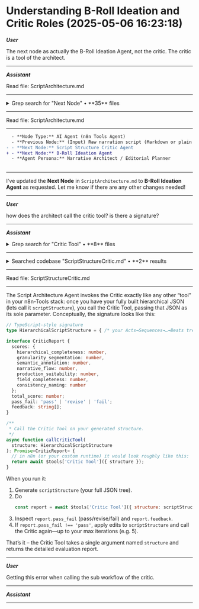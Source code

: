 <!-- Generated by SpecStory -->

# Understanding B-Roll Ideation and Critic Roles (2025-05-06 16:23:18)

_**User**_

The next node as actually the B-Roll Ideation Agent, not the critic. The critic is a tool of the architect.

---

_**Assistant**_

Read file: ScriptArchitecture.md

---

<details>
            <summary>Grep search for "Next Node" • **35** files</summary>
        
| File | Line | Match |
|------|------|-------|
| `file:///g%3A/My%20Drive/Retail%20Therapy%20Unplugged/Agentic%20Integration/Meta-Prompt-Workflow/WorkflowFather/Video-Production-WF/ImageRefinement.md` | L15 | `- **Next Node:** Image Generation Integration Node` |
| `file:///g%3A/My%20Drive/Retail%20Therapy%20Unplugged/Agentic%20Integration/Meta-Prompt-Workflow/WorkflowFather/Video-Production-WF/ScriptStructureCritic.md` | L25 | `- **Next Node:** (If passed) Downstream production agents; (If revise/fail) Script Architecture Agent for revision` |
| `file:///g%3A/My%20Drive/Retail%20Therapy%20Unplugged/Agentic%20Integration/Meta-Prompt-Workflow/WorkflowFather/Video-Production-WF/ScriptArchitecture.md` | L25 | `- **Next Node:** Script Structure Critic Agent` |
| `file:///g%3A/My%20Drive/Retail%20Therapy%20Unplugged/Agentic%20Integration/Meta-Prompt-Workflow/WorkflowFather/Video-Production-WF/Storyboarding.md` | L19 | `- **Next Node:** Output Splitter and Image Generation Integration Node` |
| `file:///g%3A/My%20Drive/Retail%20Therapy%20Unplugged/Agentic%20Integration/Meta-Prompt-Workflow/WorkflowFather/Video-Production-WF/archive/VisualNarrativeAggregator.md` | L12 | `- **Next Nodes:**` |
| `file:///g%3A/My%20Drive/Retail%20Therapy%20Unplugged/Agentic%20Integration/Meta-Prompt-Workflow/WorkflowFather/Video-Production-WF/MidJourneyPromptEngineering.md` | L12 | `- **Next Node:** Image Generation` |
| `file:///g%3A/My%20Drive/Retail%20Therapy%20Unplugged/Agentic%20Integration/Meta-Prompt-Workflow/WorkflowFather/Video-Production-WF/archive/spec-story-chat-history-4-13-2025.md` | L11944 | `+ - **Next Node:** Visual Narrative Design` |
| `file:///g%3A/My%20Drive/Retail%20Therapy%20Unplugged/Agentic%20Integration/Meta-Prompt-Workflow/WorkflowFather/Video-Production-WF/archive/spec-story-chat-history-4-13-2025.md` | L12916 | `+ - **Next Node:** Visual Narrative Design` |
| `file:///g%3A/My%20Drive/Retail%20Therapy%20Unplugged/Agentic%20Integration/Meta-Prompt-Workflow/WorkflowFather/Video-Production-WF/archive/spec-story-chat-history-4-13-2025.md` | L13354 | `- **Next Node:** Visual Narrative Design` |
| `file:///g%3A/My%20Drive/Retail%20Therapy%20Unplugged/Agentic%20Integration/Meta-Prompt-Workflow/WorkflowFather/Video-Production-WF/archive/spec-story-chat-history-4-13-2025.md` | L13739 | `+ - **Next Node:** Visual Narrative Design` |
| `file:///g%3A/My%20Drive/Retail%20Therapy%20Unplugged/Agentic%20Integration/Meta-Prompt-Workflow/WorkflowFather/Video-Production-WF/archive/spec-story-chat-history-4-13-2025.md` | L14724 | `- **Next Node:** Visual Narrative Design` |
| `file:///g%3A/My%20Drive/Retail%20Therapy%20Unplugged/Agentic%20Integration/Meta-Prompt-Workflow/WorkflowFather/Video-Production-WF/archive/spec-story-chat-history-4-13-2025.md` | L15201 | `+ - **Next Node:** B-Roll Ideation` |
| `file:///g%3A/My%20Drive/Retail%20Therapy%20Unplugged/Agentic%20Integration/Meta-Prompt-Workflow/WorkflowFather/Video-Production-WF/archive/spec-story-chat-history-4-13-2025.md` | L16300 | `+ - **Next Node:** Visual Narrative Design` |
| `file:///g%3A/My%20Drive/Retail%20Therapy%20Unplugged/Agentic%20Integration/Meta-Prompt-Workflow/WorkflowFather/Video-Production-WF/archive/spec-story-chat-history-4-13-2025.md` | L16438 | `+ - **Next Node:** MidJourney Prompt Engineering` |
| `file:///g%3A/My%20Drive/Retail%20Therapy%20Unplugged/Agentic%20Integration/Meta-Prompt-Workflow/WorkflowFather/Video-Production-WF/archive/spec-story-chat-history-4-13-2025.md` | L16603 | `+ - **Next Node:** Image Generation` |
| `file:///g%3A/My%20Drive/Retail%20Therapy%20Unplugged/Agentic%20Integration/Meta-Prompt-Workflow/WorkflowFather/Video-Production-WF/archive/spec-story-chat-history-4-13-2025.md` | L16954 | `+ - **Next Node:** MidJourney Prompt Engineering` |
| `file:///g%3A/My%20Drive/Retail%20Therapy%20Unplugged/Agentic%20Integration/Meta-Prompt-Workflow/WorkflowFather/Video-Production-WF/archive/spec-story-chat-history-4-13-2025.md` | L18231 | `- **Next Node:** Visual Narrative Design` |
| `file:///g%3A/My%20Drive/Retail%20Therapy%20Unplugged/Agentic%20Integration/Meta-Prompt-Workflow/WorkflowFather/Video-Production-WF/archive/spec-story-chat-history-4-13-2025.md` | L18371 | `- **Next Node:** MidJourney Prompt Engineering` |
| `file:///g%3A/My%20Drive/Retail%20Therapy%20Unplugged/Agentic%20Integration/Meta-Prompt-Workflow/WorkflowFather/Video-Production-WF/archive/spec-story-chat-history-4-13-2025.md` | L18786 | `+ - **Next Node:** Visual Narrative Design` |
| `file:///g%3A/My%20Drive/Retail%20Therapy%20Unplugged/Agentic%20Integration/Meta-Prompt-Workflow/WorkflowFather/Video-Production-WF/archive/spec-story-chat-history-4-13-2025.md` | L19114 | `⟪ 128 characters skipped ⟫on-WF/ShotSegmentation.md` | L11 | `- **Next Node:** B-Roll Ideation` |` |
| `file:///g%3A/My%20Drive/Retail%20Therapy%20Unplugged/Agentic%20Integration/Meta-Prompt-Workflow/WorkflowFather/Video-Production-WF/archive/spec-story-chat-history-4-13-2025.md` | L19188 | `⟪ 126 characters skipped ⟫tion-WF/B-RollIdeation.md` | L17 | `- **Next Node:** Visual Narrative Design` |` |
| `file:///g%3A/My%20Drive/Retail%20Therapy%20Unplugged/Agentic%20Integration/Meta-Prompt-Workflow/WorkflowFather/Video-Production-WF/archive/spec-story-chat-history-4-13-2025.md` | L19197 | `⟪ 151 characters skipped ⟫-instructions-4-4-25.mdc` | L188 | `- **Next Node:** Visual Narrative Design` |` |
| `file:///g%3A/My%20Drive/Retail%20Therapy%20Unplugged/Agentic%20Integration/Meta-Prompt-Workflow/WorkflowFather/Video-Production-WF/archive/spec-story-chat-history-4-13-2025.md` | L19199 | `⟪ 150 characters skipped ⟫n-agent-instructions.mdc` | L224 | `- **Next Node:** Visual Narrative Design` |` |
| `file:///g%3A/My%20Drive/Retail%20Therapy%20Unplugged/Agentic%20Integration/Meta-Prompt-Workflow/WorkflowFather/Video-Production-WF/archive/spec-story-chat-history-4-13-2025.md` | L19227 | `⟪ 126 characters skipped ⟫tion-WF/B-RollIdeation.md` | L17 | `- **Next Node:** Visual Narrative Design` |` |
| `file:///g%3A/My%20Drive/Retail%20Therapy%20Unplugged/Agentic%20Integration/Meta-Prompt-Workflow/WorkflowFather/Video-Production-WF/archive/spec-story-chat-history-4-13-2025.md` | L19735 | `- **Next Node:** Visual Narrative Design` |
| `file:///g%3A/My%20Drive/Retail%20Therapy%20Unplugged/Agentic%20Integration/Meta-Prompt-Workflow/WorkflowFather/Video-Production-WF/archive/spec-story-chat-history-4-13-2025.md` | L19875 | `- **Next Node:** MidJourney Prompt Engineering` |
| `file:///g%3A/My%20Drive/Retail%20Therapy%20Unplugged/Agentic%20Integration/Meta-Prompt-Workflow/WorkflowFather/Video-Production-WF/archive/spec-story-chat-history-4-13-2025.md` | L20347 | `+ - **Next Nodes:**` |
| `file:///g%3A/My%20Drive/Retail%20Therapy%20Unplugged/Agentic%20Integration/Meta-Prompt-Workflow/WorkflowFather/Video-Production-WF/archive/spec-story-chat-history-4-13-2025.md` | L20778 | `⟪ 126 characters skipped ⟫tion-WF/B-RollIdeation.md` | L17 | `- **Next Node:** Visual Narrative Design` |` |
| `file:///g%3A/My%20Drive/Retail%20Therapy%20Unplugged/Agentic%20Integration/Meta-Prompt-Workflow/WorkflowFather/Video-Production-WF/archive/spec-story-chat-history-4-13-2025.md` | L20792 | `⟪ 151 characters skipped ⟫-instructions-4-4-25.mdc` | L188 | `- **Next Node:** Visual Narrative Design` |` |
| `file:///g%3A/My%20Drive/Retail%20Therapy%20Unplugged/Agentic%20Integration/Meta-Prompt-Workflow/WorkflowFather/Video-Production-WF/archive/spec-story-chat-history-4-13-2025.md` | L20824 | `⟪ 150 characters skipped ⟫n-agent-instructions.mdc` | L224 | `- **Next Node:** Visual Narrative Design` |` |
| `file:///g%3A/My%20Drive/Retail%20Therapy%20Unplugged/Agentic%20Integration/Meta-Prompt-Workflow/WorkflowFather/Video-Production-WF/archive/spec-story-chat-history-4-13-2025.md` | L23000 | `- **Next Node:** Image Generation` |
| `file:///g%3A/My%20Drive/Retail%20Therapy%20Unplugged/Agentic%20Integration/Meta-Prompt-Workflow/WorkflowFather/Video-Production-WF/archive/spec-story-chat-history-4-13-2025.md` | L23226 | `+ - **Next Node:** Image Generation` |
| `file:///g%3A/My%20Drive/Retail%20Therapy%20Unplugged/Agentic%20Integration/Meta-Prompt-Workflow/WorkflowFather/Video-Production-WF/archive/spec-story-chat-history-4-13-2025.md` | L33360 | `- - **Next Node:** Visual Narrative Design` |
| `file:///g%3A/My%20Drive/Retail%20Therapy%20Unplugged/Agentic%20Integration/Meta-Prompt-Workflow/WorkflowFather/Video-Production-WF/archive/spec-story-chat-history-4-13-2025.md` | L42263 | `+ - **Next Nodes:**` |
| `file:///g%3A/My%20Drive/Retail%20Therapy%20Unplugged/Agentic%20Integration/Meta-Prompt-Workflow/WorkflowFather/Video-Production-WF/archive/spec-story-chat-history-4-13-2025.md` | L45085 | `- **Next Nodes:**` |
| `file:///g%3A/My%20Drive/Retail%20Therapy%20Unplugged/Agentic%20Integration/Meta-Prompt-Workflow/WorkflowFather/Video-Production-WF/archive/spec-story-chat-history-4-13-2025.md` | L45434 | `- - **Next Nodes:**` |
| `file:///g%3A/My%20Drive/Retail%20Therapy%20Unplugged/Agentic%20Integration/Meta-Prompt-Workflow/WorkflowFather/Video-Production-WF/archive/spec-story-chat-history-4-13-2025.md` | L45438 | `+ - **Next Node:** Visual Narrative Aggregator` |
| `file:///g%3A/My%20Drive/Retail%20Therapy%20Unplugged/Agentic%20Integration/Meta-Prompt-Workflow/WorkflowFather/Video-Production-WF/archive/spec-story-chat-history-4-13-2025.md` | L45865 | `- ✅ Visual Narrative Design correctly indicates "Next Node: Visual Narrative Aggregator"` |
| `file:///g%3A/My%20Drive/Retail%20Therapy%20Unplugged/Agentic%20Integration/Meta-Prompt-Workflow/WorkflowFather/Video-Production-WF/archive/spec-story-chat-history-4-13-2025.md` | L46341 | `- **Next Nodes:**` |
| `file:///g%3A/My%20Drive/Retail%20Therapy%20Unplugged/Agentic%20Integration/Meta-Prompt-Workflow/WorkflowFather/Video-Production-WF/archive/VisualNarrativeDesign.md` | L11 | `- **Next Node:** Visual Narrative Aggregator` |
| `file:///g%3A/My%20Drive/Retail%20Therapy%20Unplugged/Agentic%20Integration/Meta-Prompt-Workflow/WorkflowFather/Video-Production-WF/.specstory/history/2025-04-04_21-55-updating-md-rules-for-n8n-agents.md` | L204 | `- **Next Node:** Visual Narrative Design` |
| `file:///g%3A/My%20Drive/Retail%20Therapy%20Unplugged/Agentic%20Integration/Meta-Prompt-Workflow/WorkflowFather/Video-Production-WF/.specstory/history/2025-04-04_21-55-updating-md-rules-for-n8n-agents.md` | L589 | `+ - **Next Node:** Visual Narrative Design` |
| `file:///g%3A/My%20Drive/Retail%20Therapy%20Unplugged/Agentic%20Integration/Meta-Prompt-Workflow/WorkflowFather/Video-Production-WF/ShotSegmentation.md` | L40 | `- **Next Node:** B-Roll Ideation` |
| `file:///g%3A/My%20Drive/Retail%20Therapy%20Unplugged/Agentic%20Integration/Meta-Prompt-Workflow/WorkflowFather/Video-Production-WF/.specstory/history/2025-04-08_23-22-b-roll-ideation-agent-development-discussion.md` | L2092 | `- - **Next Node:** Visual Narrative Design` |
| `file:///g%3A/My%20Drive/Retail%20Therapy%20Unplugged/Agentic%20Integration/Meta-Prompt-Workflow/WorkflowFather/Video-Production-WF/references/2025-04-25_18-24-creating-detailed-workflow-father-agent-instructions.md` | L258 | `- **Next Node:** Visual Narrative Design` |
| `file:///g%3A/My%20Drive/Retail%20Therapy%20Unplugged/Agentic%20Integration/Meta-Prompt-Workflow/WorkflowFather/Video-Production-WF/references/2025-04-25_18-24-creating-detailed-workflow-father-agent-instructions.md` | L398 | `- **Next Node:** MidJourney Prompt Engineering` |
| `file:///g%3A/My%20Drive/Retail%20Therapy%20Unplugged/Agentic%20Integration/Meta-Prompt-Workflow/WorkflowFather/Video-Production-WF/.specstory/history/2025-04-05_01-07-creating-visual-narrative-design-agent-in-n8n.md` | L240 | `- **Next Node:** Visual Narrative Design` |
| `file:///g%3A/My%20Drive/Retail%20Therapy%20Unplugged/Agentic%20Integration/Meta-Prompt-Workflow/WorkflowFather/Video-Production-WF/.specstory/history/2025-04-05_01-07-creating-visual-narrative-design-agent-in-n8n.md` | L380 | `- **Next Node:** MidJourney Prompt Engineering` |
| `file:///g%3A/My%20Drive/Retail%20Therapy%20Unplugged/Agentic%20Integration/Meta-Prompt-Workflow/WorkflowFather/Video-Production-WF/.specstory/history/2025-04-05_01-07-creating-visual-narrative-design-agent-in-n8n.md` | L852 | `+ - **Next Nodes:**` |
| `file:///g%3A/My%20Drive/Retail%20Therapy%20Unplugged/Agentic%20Integration/Meta-Prompt-Workflow/WorkflowFather/Video-Production-WF/.specstory/history/2025-04-04_21-35-mdc-rules-update-inquiry.md` | L913 | `+ - **Next Node:** Visual Narrative Design` |
| `file:///g%3A/My%20Drive/Retail%20Therapy%20Unplugged/Agentic%20Integration/Meta-Prompt-Workflow/WorkflowFather/Video-Production-WF/.specstory/history/2025-04-04_22-20-n8n-instructions-for-shot-segmentation.md` | L213 | `- **Next Node:** Visual Narrative Design` |
| `file:///g%3A/My%20Drive/Retail%20Therapy%20Unplugged/Agentic%20Integration/Meta-Prompt-Workflow/WorkflowFather/Video-Production-WF/.specstory/history/2025-04-04_22-20-n8n-instructions-for-shot-segmentation.md` | L690 | `+ - **Next Node:** B-Roll Ideation` |
| `file:///g%3A/My%20Drive/Retail%20Therapy%20Unplugged/Agentic%20Integration/Meta-Prompt-Workflow/WorkflowFather/Video-Production-WF/.specstory/history/2025-04-04_23-24-consistency-check-for-n8n-rules-and-workflow.md` | L188 | `+ - **Next Node:** MidJourney Prompt Engineering` |
| `file:///g%3A/My%20Drive/Retail%20Therapy%20Unplugged/Agentic%20Integration/Meta-Prompt-Workflow/WorkflowFather/Video-Production-WF/.specstory/history/2025-04-05_00-28-b-roll-ideation-agent-review-and-comparison.md` | L127 | `⟪ 128 characters skipped ⟫on-WF/ShotSegmentation.md` | L11 | `- **Next Node:** B-Roll Ideation` |` |
| `file:///g%3A/My%20Drive/Retail%20Therapy%20Unplugged/Agentic%20Integration/Meta-Prompt-Workflow/WorkflowFather/Video-Production-WF/.specstory/history/2025-04-05_00-28-b-roll-ideation-agent-review-and-comparison.md` | L201 | `⟪ 126 characters skipped ⟫tion-WF/B-RollIdeation.md` | L17 | `- **Next Node:** Visual Narrative Design` |` |
| `file:///g%3A/My%20Drive/Retail%20Therapy%20Unplugged/Agentic%20Integration/Meta-Prompt-Workflow/WorkflowFather/Video-Production-WF/.specstory/history/2025-04-05_00-28-b-roll-ideation-agent-review-and-comparison.md` | L210 | `⟪ 151 characters skipped ⟫-instructions-4-4-25.mdc` | L188 | `- **Next Node:** Visual Narrative Design` |` |
| `file:///g%3A/My%20Drive/Retail%20Therapy%20Unplugged/Agentic%20Integration/Meta-Prompt-Workflow/WorkflowFather/Video-Production-WF/.specstory/history/2025-04-05_00-28-b-roll-ideation-agent-review-and-comparison.md` | L212 | `⟪ 150 characters skipped ⟫n-agent-instructions.mdc` | L224 | `- **Next Node:** Visual Narrative Design` |` |
| `file:///g%3A/My%20Drive/Retail%20Therapy%20Unplugged/Agentic%20Integration/Meta-Prompt-Workflow/WorkflowFather/Video-Production-WF/.specstory/history/2025-04-05_00-28-b-roll-ideation-agent-review-and-comparison.md` | L240 | `⟪ 126 characters skipped ⟫tion-WF/B-RollIdeation.md` | L17 | `- **Next Node:** Visual Narrative Design` |` |
| `file:///g%3A/My%20Drive/Retail%20Therapy%20Unplugged/Agentic%20Integration/Meta-Prompt-Workflow/WorkflowFather/Video-Production-WF/.specstory/history/2025-04-05_16-24-midjourney-prompt-engineering-agent-development.md` | L238 | `- **Next Node:** Image Generation` |
| `file:///g%3A/My%20Drive/Retail%20Therapy%20Unplugged/Agentic%20Integration/Meta-Prompt-Workflow/WorkflowFather/Video-Production-WF/.specstory/history/2025-04-05_16-24-midjourney-prompt-engineering-agent-development.md` | L464 | `+ - **Next Node:** Image Generation` |
| `file:///g%3A/My%20Drive/Retail%20Therapy%20Unplugged/Agentic%20Integration/Meta-Prompt-Workflow/WorkflowFather/Video-Production-WF/.specstory/history/2025-04-04_23-03-update-n8n-rules-for-mdc-consistency.md` | L358 | `+ - **Next Node:** Visual Narrative Design` |
| `file:///g%3A/My%20Drive/Retail%20Therapy%20Unplugged/Agentic%20Integration/Meta-Prompt-Workflow/WorkflowFather/Video-Production-WF/.specstory/history/2025-04-04_23-03-update-n8n-rules-for-mdc-consistency.md` | L496 | `+ - **Next Node:** MidJourney Prompt Engineering` |
| `file:///g%3A/My%20Drive/Retail%20Therapy%20Unplugged/Agentic%20Integration/Meta-Prompt-Workflow/WorkflowFather/Video-Production-WF/.specstory/history/2025-04-04_23-03-update-n8n-rules-for-mdc-consistency.md` | L661 | `+ - **Next Node:** Image Generation` |
| `file:///g%3A/My%20Drive/Retail%20Therapy%20Unplugged/Agentic%20Integration/Meta-Prompt-Workflow/WorkflowFather/Video-Production-WF/.specstory/history/2025-04-04_21-50-mdc-rules-update-inquiry.md` | L548 | `+ - **Next Node:** Visual Narrative Design` |
| `file:///g%3A/My%20Drive/Retail%20Therapy%20Unplugged/Agentic%20Integration/Meta-Prompt-Workflow/WorkflowFather/Video-Production-WF/.specstory/history/2025-04-12_22-45-b-roll-concept-processing-options-discussion.md` | L905 | `+ - **Next Nodes:**` |
| `file:///g%3A/My%20Drive/Retail%20Therapy%20Unplugged/Agentic%20Integration/Meta-Prompt-Workflow/WorkflowFather/Video-Production-WF/.specstory/history/2025-04-12_22-45-b-roll-concept-processing-options-discussion.md` | L3727 | `- **Next Nodes:**` |
| `file:///g%3A/My%20Drive/Retail%20Therapy%20Unplugged/Agentic%20Integration/Meta-Prompt-Workflow/WorkflowFather/Video-Production-WF/.specstory/history/2025-04-04_23-49-b-roll-ideation-agent-development.md` | L240 | `- **Next Node:** Visual Narrative Design` |
| `file:///g%3A/My%20Drive/Retail%20Therapy%20Unplugged/Agentic%20Integration/Meta-Prompt-Workflow/WorkflowFather/Video-Production-WF/.specstory/history/2025-04-04_23-49-b-roll-ideation-agent-development.md` | L380 | `- **Next Node:** MidJourney Prompt Engineering` |
| `file:///g%3A/My%20Drive/Retail%20Therapy%20Unplugged/Agentic%20Integration/Meta-Prompt-Workflow/WorkflowFather/Video-Production-WF/.specstory/history/2025-04-04_23-49-b-roll-ideation-agent-development.md` | L795 | `+ - **Next Node:** Visual Narrative Design` |
| `file:///g%3A/My%20Drive/Retail%20Therapy%20Unplugged/Agentic%20Integration/Meta-Prompt-Workflow/WorkflowFather/Video-Production-WF/.specstory/history/2025-04-13_01-59-video-production-workflow-optimization-updates.md` | L44 | `- - **Next Nodes:**` |
| `file:///g%3A/My%20Drive/Retail%20Therapy%20Unplugged/Agentic%20Integration/Meta-Prompt-Workflow/WorkflowFather/Video-Production-WF/.specstory/history/2025-04-13_01-59-video-production-workflow-optimization-updates.md` | L48 | `+ - **Next Node:** Visual Narrative Aggregator` |
| `file:///g%3A/My%20Drive/Retail%20Therapy%20Unplugged/Agentic%20Integration/Meta-Prompt-Workflow/WorkflowFather/Video-Production-WF/.specstory/history/2025-04-13_01-59-video-production-workflow-optimization-updates.md` | L475 | `- ✅ Visual Narrative Design correctly indicates "Next Node: Visual Narrative Aggregator"` |
| `file:///g%3A/My%20Drive/Retail%20Therapy%20Unplugged/Agentic%20Integration/Meta-Prompt-Workflow/WorkflowFather/Video-Production-WF/.specstory/history/2025-04-13_01-59-video-production-workflow-optimization-updates.md` | L951 | `- **Next Nodes:**` |
| `file:///g%3A/My%20Drive/Retail%20Therapy%20Unplugged/Agentic%20Integration/Meta-Prompt-Workflow/WorkflowFather/Video-Production-WF/.specstory/history/2025-04-05_01-15-comparing-visual-design-agent-versions.md` | L178 | `⟪ 126 characters skipped ⟫tion-WF/B-RollIdeation.md` | L17 | `- **Next Node:** Visual Narrative Design` |` |
| `file:///g%3A/My%20Drive/Retail%20Therapy%20Unplugged/Agentic%20Integration/Meta-Prompt-Workflow/WorkflowFather/Video-Production-WF/.specstory/history/2025-04-05_01-15-comparing-visual-design-agent-versions.md` | L192 | `⟪ 151 characters skipped ⟫-instructions-4-4-25.mdc` | L188 | `- **Next Node:** Visual Narrative Design` |` |
| `file:///g%3A/My%20Drive/Retail%20Therapy%20Unplugged/Agentic%20Integration/Meta-Prompt-Workflow/WorkflowFather/Video-Production-WF/.specstory/history/2025-04-05_01-15-comparing-visual-design-agent-versions.md` | L224 | `⟪ 150 characters skipped ⟫n-agent-instructions.mdc` | L224 | `- **Next Node:** Visual Narrative Design` |` |
| `file:///g%3A/My%20Drive/Retail%20Therapy%20Unplugged/Agentic%20Integration/Meta-Prompt-Workflow/WorkflowFather/Video-Production-WF/.specstory/history/2025-04-14_02-43-analyzing-agent-output-for-issues.md` | L377 | `- **Next Node:** Visual Narrative Design` |
| `file:///g%3A/My%20Drive/Retail%20Therapy%20Unplugged/Agentic%20Integration/Meta-Prompt-Workflow/WorkflowFather/Video-Production-WF/.specstory/history/2025-04-14_02-43-analyzing-agent-output-for-issues.md` | L517 | `- **Next Node:** MidJourney Prompt Engineering` |
| `file:///g%3A/My%20Drive/Retail%20Therapy%20Unplugged/Agentic%20Integration/Meta-Prompt-Workflow/WorkflowFather/Video-Production-WF/.specstory/history/2025-04-14_02-43-analyzing-agent-output-for-issues.md` | L1251 | `+ - **Next Node:** Image Generation` |
| `file:///g%3A/My%20Drive/Retail%20Therapy%20Unplugged/Agentic%20Integration/Meta-Prompt-Workflow/WorkflowFather/Video-Production-WF/.specstory/history/2025-04-24_19-06-storyboarding-agent-workflow-and-user-feedback.md` | L505 | `- - **Next Node:** Image Generation Integration Node` |
| `file:///g%3A/My%20Drive/Retail%20Therapy%20Unplugged/Agentic%20Integration/Meta-Prompt-Workflow/WorkflowFather/Video-Production-WF/.specstory/history/2025-04-24_19-06-storyboarding-agent-workflow-and-user-feedback.md` | L522 | `+ - **Next Node:** Output Splitter and Image Generation Integration Node` |
| `file:///g%3A/My%20Drive/Retail%20Therapy%20Unplugged/Agentic%20Integration/Meta-Prompt-Workflow/WorkflowFather/Video-Production-WF/.specstory/history/2025-04-23_02-18-migration-plan-for-midjourney-agents.md` | L472 | `- **Next Node:** Image Generation Integration Node` |
| `file:///g%3A/My%20Drive/Retail%20Therapy%20Unplugged/Agentic%20Integration/Meta-Prompt-Workflow/WorkflowFather/Video-Production-WF/.specstory/history/2025-04-13_23-19-workflow-update-for-visual-narrative-process.md` | L297 | `⟪ 133 characters skipped ⟫/VisualNarrativeDesign.md` | L11 | `- **Next Node:** Visual Narrative Aggregator` |` |
| `file:///g%3A/My%20Drive/Retail%20Therapy%20Unplugged/Agentic%20Integration/Meta-Prompt-Workflow/WorkflowFather/Video-Production-WF/.specstory/history/2025-04-13_23-19-workflow-update-for-visual-narrative-process.md` | L577 | `- **Next Node:** Image Generation` |
| `file:///g%3A/My%20Drive/Retail%20Therapy%20Unplugged/Agentic%20Integration/Meta-Prompt-Workflow/WorkflowFather/Video-Production-WF/.specstory/history/2025-04-25_18-24-creating-detailed-workflow-father-agent-instructions.md` | L258 | `- **Next Node:** Visual Narrative Design` |
| `file:///g%3A/My%20Drive/Retail%20Therapy%20Unplugged/Agentic%20Integration/Meta-Prompt-Workflow/WorkflowFather/Video-Production-WF/.specstory/history/2025-04-25_18-24-creating-detailed-workflow-father-agent-instructions.md` | L398 | `- **Next Node:** MidJourney Prompt Engineering` |
| `file:///g%3A/My%20Drive/Retail%20Therapy%20Unplugged/Agentic%20Integration/Meta-Prompt-Workflow/WorkflowFather/Video-Production-WF/.specstory/history/2025-04-14_03-56-midjourney-prompt-output-review.md` | L428 | `- **Next Node:** Visual Narrative Design` |
| `file:///g%3A/My%20Drive/Retail%20Therapy%20Unplugged/Agentic%20Integration/Meta-Prompt-Workflow/WorkflowFather/Video-Production-WF/.specstory/history/2025-04-14_03-56-midjourney-prompt-output-review.md` | L568 | `- **Next Node:** MidJourney Prompt Engineering` |
| `file:///g%3A/My%20Drive/Retail%20Therapy%20Unplugged/Agentic%20Integration/Meta-Prompt-Workflow/WorkflowFather/Video-Production-WF/.specstory/history/2025-04-14_03-56-midjourney-prompt-output-review.md` | L1150 | `- **Next Node:** Image Generation` |
| `file:///g%3A/My%20Drive/Retail%20Therapy%20Unplugged/Agentic%20Integration/Meta-Prompt-Workflow/WorkflowFather/Video-Production-WF/.specstory/history/2025-04-22_22-47-image-variations-created-by-agent.md` | L563 | `+ - **Next Node:** Image Generation Integration Node` |
| `file:///g%3A/My%20Drive/Retail%20Therapy%20Unplugged/Agentic%20Integration/Meta-Prompt-Workflow/WorkflowFather/Video-Production-WF/.specstory/history/2025-04-22_22-47-image-variations-created-by-agent.md` | L614 | `+ - **Next Node:** Image Generation Integration Node` |
| `file:///g%3A/My%20Drive/Retail%20Therapy%20Unplugged/Agentic%20Integration/Meta-Prompt-Workflow/WorkflowFather/Video-Production-WF/.specstory/history/2025-05-03_00-57-visual-narrative-design-changes-and-context-integration.md` | L103 | `- **Next Node:** Visual Narrative Aggregator` |
| `file:///g%3A/My%20Drive/Retail%20Therapy%20Unplugged/Agentic%20Integration/Meta-Prompt-Workflow/WorkflowFather/Video-Production-WF/.specstory/history/2025-05-04_23-19-improving-scene-and-shot-segmentation.md` | L814 | `+ - **Next Node:** (If passed) Downstream production agents; (If revise/fail) Script Structure Agent for revision` |
| `file:///g%3A/My%20Drive/Retail%20Therapy%20Unplugged/Agentic%20Integration/Meta-Prompt-Workflow/WorkflowFather/Video-Production-WF/.specstory/history/2025-05-04_23-19-improving-scene-and-shot-segmentation.md` | L1408 | `+ - **Next Node:** Script Structure Critic Agent` |
| `file:///g%3A/My%20Drive/Retail%20Therapy%20Unplugged/Agentic%20Integration/Meta-Prompt-Workflow/WorkflowFather/Video-Production-WF/.specstory/history/2025-05-05_23-20-modular-video-script-workflow-discussion.md` | L253 | `- - **Next Node:** (If passed) Downstream production agents; (If revise/fail) Script Structure Agent for revision` |
| `file:///g%3A/My%20Drive/Retail%20Therapy%20Unplugged/Agentic%20Integration/Meta-Prompt-Workflow/WorkflowFather/Video-Production-WF/.specstory/history/2025-05-05_23-20-modular-video-script-workflow-discussion.md` | L255 | `+ - **Next Node:** (If passed) Downstream production agents; (If revise/fail) Script Architecture Agent for revision` |
| `file:///g%3A/My%20Drive/Retail%20Therapy%20Unplugged/Agentic%20Integration/Meta-Prompt-Workflow/WorkflowFather/Video-Production-WF/ScriptArchitecture.md` | L25 | `- **Next Node:** Script Structure Critic Agent` |

</details>

---

Read file: ScriptArchitecture.md

---

```diff
  - **Node Type:** AI Agent (n8n Tools Agent)
  - **Previous Node:** (Input) Raw narration script (Markdown or plain text)
- - **Next Node:** Script Structure Critic Agent
+ - **Next Node:** B-Roll Ideation Agent
  - **Agent Persona:** Narrative Architect / Editorial Planner
  
```

---

I've updated the **Next Node** in `ScriptArchitecture.md` to **B-Roll Ideation Agent** as requested. Let me know if there are any other changes needed!

---

_**User**_

how does the architect call the critic tool? is there a signature?

---

_**Assistant**_

<details>
            <summary>Grep search for "Critic Tool" • **8** files</summary>
        
| File | Line | Match |
|------|------|-------|
| `file:///g%3A/My%20Drive/Retail%20Therapy%20Unplugged/Agentic%20Integration/Meta-Prompt-Workflow/WorkflowFather/Video-Production-WF/ScriptArchitecture.md` | L65 | `- **Critic Tool:** For automated evaluation of the generated script structure (as previously described)` |
| `file:///g%3A/My%20Drive/Retail%20Therapy%20Unplugged/Agentic%20Integration/Meta-Prompt-Workflow/WorkflowFather/Video-Production-WF/ScriptArchitecture.md` | L91 | `- After generating the initial hierarchical structure, call the Critic Tool to evaluate the output.` |
| `file:///g%3A/My%20Drive/Retail%20Therapy%20Unplugged/Agentic%20Integration/Meta-Prompt-Workflow/WorkflowFather/Video-Production-WF/ScriptArchitecture.md` | L92 | `- If the Critic Tool returns a "revise" or "fail" status, review the actionable feedback, revise the structure, and call the Critic Tool again.` |
| `file:///g%3A/My%20Drive/Retail%20Therapy%20Unplugged/Agentic%20Integration/Meta-Prompt-Workflow/WorkflowFather/Video-Production-WF/ScriptArchitecture.md` | L93 | `- Repeat this process until the Critic Tool returns a "pass" status or a maximum number of iterations (e.g., 5) is reached.` |
| `file:///g%3A/My%20Drive/Retail%20Therapy%20Unplugged/Agentic%20Integration/Meta-Prompt-Workflow/WorkflowFather/Video-Production-WF/ScriptArchitecture.md` | L95 | `6. **Output the final hierarchical structure as a JSON object** following the Video Hierarchical Structure Schema, along with the final Critic Tool evaluation report.` |
| `file:///g%3A/My%20Drive/Retail%20Therapy%20Unplugged/Agentic%20Integration/Meta-Prompt-Workflow/WorkflowFather/Video-Production-WF/ScriptArchitecture.md` | L280 | `"tool_name": "Critic Tool",` |
| `file:///g%3A/My%20Drive/Retail%20Therapy%20Unplugged/Agentic%20Integration/Meta-Prompt-Workflow/WorkflowFather/Video-Production-WF/.specstory/history/2025-05-04_23-19-improving-scene-and-shot-segmentation.md` | L2554 | `2. Calls the Critic tool/sub-agent on the output.` |
| `file:///g%3A/My%20Drive/Retail%20Therapy%20Unplugged/Agentic%20Integration/Meta-Prompt-Workflow/WorkflowFather/Video-Production-WF/.specstory/history/2025-05-04_23-19-improving-scene-and-shot-segmentation.md` | L2605 | `+ - **Critic Tool:** For automated evaluation of the generated script structure. The Critic Tool applies all field-level validation, scoring, and feedback logic as previously defined for the Script Structure Critic Agent. It returns a structured evaluation report (scores, pass/revise/` |
| `file:///g%3A/My%20Drive/Retail%20Therapy%20Unplugged/Agentic%20Integration/Meta-Prompt-Workflow/WorkflowFather/Video-Production-WF/.specstory/history/2025-05-04_23-19-improving-scene-and-shot-segmentation.md` | L2616 | `+    - After generating the initial hierarchical structure, call the Critic Tool to evaluate the output.` |
| `file:///g%3A/My%20Drive/Retail%20Therapy%20Unplugged/Agentic%20Integration/Meta-Prompt-Workflow/WorkflowFather/Video-Production-WF/.specstory/history/2025-05-04_23-19-improving-scene-and-shot-segmentation.md` | L2617 | `+    - If the Critic Tool returns a "revise" or "fail" status, review the actionable feedback, revise the structure, and call the Critic Tool again.` |
| `file:///g%3A/My%20Drive/Retail%20Therapy%20Unplugged/Agentic%20Integration/Meta-Prompt-Workflow/WorkflowFather/Video-Production-WF/.specstory/history/2025-05-04_23-19-improving-scene-and-shot-segmentation.md` | L2618 | `+    - Repeat this process until the Critic Tool returns a "pass" status or a maximum number of iterations (e.g., 5) is reached.` |
| `file:///g%3A/My%20Drive/Retail%20Therapy%20Unplugged/Agentic%20Integration/Meta-Prompt-Workflow/WorkflowFather/Video-Production-WF/.specstory/history/2025-05-04_23-19-improving-scene-and-shot-segmentation.md` | L2620 | `⟪ 98 characters skipped ⟫ Structure Schema, along with the final Critic Tool evaluation report.` |
| `file:///g%3A/My%20Drive/Retail%20Therapy%20Unplugged/Agentic%20Integration/Meta-Prompt-Workflow/WorkflowFather/Video-Production-WF/.specstory/history/2025-05-04_23-19-improving-scene-and-shot-segmentation.md` | L2629 | `- **Critic Tool** is now listed in the available tools, with a description of its function (automated evaluation, scoring, feedback).` |
| `file:///g%3A/My%20Drive/Retail%20Therapy%20Unplugged/Agentic%20Integration/Meta-Prompt-Workflow/WorkflowFather/Video-Production-WF/.specstory/history/2025-05-04_23-19-improving-scene-and-shot-segmentation.md` | L2631 | `- After generating the structure, the Architect calls the Critic Tool.` |
| `file:///g%3A/My%20Drive/Retail%20Therapy%20Unplugged/Agentic%20Integration/Meta-Prompt-Workflow/WorkflowFather/Video-Production-WF/.specstory/history/2025-05-04_23-19-improving-scene-and-shot-segmentation.md` | L2636 | `⟪ 144 characters skipped ⟫ interface or feedback handling for the Critic Tool, let me know!` |
| `file:///g%3A/My%20Drive/Retail%20Therapy%20Unplugged/Agentic%20Integration/Meta-Prompt-Workflow/WorkflowFather/Video-Production-WF/.specstory/history/2025-05-04_23-19-improving-scene-and-shot-segmentation.md` | L2655 | `- “**Critic Tool:** For automated evaluation of the generated script structure. The Critic Tool applies all field-level validation, scoring, and feedback logic as previously defined for the Script Structure Critic Agent. It returns a structured evaluation report (scores, pass/revise/` |
| `file:///g%3A/My%20Drive/Retail%20Therapy%20Unplugged/Agentic%20Integration/Meta-Prompt-Workflow/WorkflowFather/Video-Production-WF/.specstory/history/2025-05-04_23-19-improving-scene-and-shot-segmentation.md` | L2659 | `- After generating the initial hierarchical structure, call the Critic Tool to evaluate the output.` |
| `file:///g%3A/My%20Drive/Retail%20Therapy%20Unplugged/Agentic%20Integration/Meta-Prompt-Workflow/WorkflowFather/Video-Production-WF/.specstory/history/2025-05-04_23-19-improving-scene-and-shot-segmentation.md` | L2660 | `- If the Critic Tool returns a ‘revise’ or ‘fail’ status, review the actionable feedback, revise the structure, and call the Critic Tool again.` |
| `file:///g%3A/My%20Drive/Retail%20Therapy%20Unplugged/Agentic%20Integration/Meta-Prompt-Workflow/WorkflowFather/Video-Production-WF/.specstory/history/2025-05-04_23-19-improving-scene-and-shot-segmentation.md` | L2661 | `- Repeat this process until the Critic Tool returns a ‘pass’ status or a maximum number of iterations (e.g., 5) is reached.` |
| `file:///g%3A/My%20Drive/Retail%20Therapy%20Unplugged/Agentic%20Integration/Meta-Prompt-Workflow/WorkflowFather/Video-Production-WF/.specstory/history/2025-05-04_23-19-improving-scene-and-shot-segmentation.md` | L2665 | `- “Output the final hierarchical structure as a JSON object following the Video Hierarchical Structure Schema, along with the final Critic Tool evaluation report.”` |
| `file:///g%3A/My%20Drive/Retail%20Therapy%20Unplugged/Agentic%20Integration/Meta-Prompt-Workflow/WorkflowFather/Video-Production-WF/.specstory/history/2025-05-04_23-19-improving-scene-and-shot-segmentation.md` | L2693 | `No, the current version of the **Script Architecture Agent** and **Critic Tool** instructions do **not** require or reference any external knowledge base or external documentation at runtime.` |
| `file:///g%3A/My%20Drive/Retail%20Therapy%20Unplugged/Agentic%20Integration/Meta-Prompt-Workflow/WorkflowFather/Video-Production-WF/.specstory/history/2025-05-04_23-19-improving-scene-and-shot-segmentation.md` | L2697 | `- **All validation, scoring, and feedback logic is internalized** within the Critic Tool (now a callable tool/sub-agent of the Architect).` |
| `file:///g%3A/My%20Drive/Retail%20Therapy%20Unplugged/Agentic%20Integration/Meta-Prompt-Workflow/WorkflowFather/Video-Production-WF/.specstory/history/2025-05-04_23-19-improving-scene-and-shot-segmentation.md` | L2715 | `The Critic Tool is not making runtime references to any external knowledge base. All logic is internal, and the only “tools” it uses are the Calculator and Logging tools, as per your workflow design.` |
| `file:///g%3A/My%20Drive/Retail%20Therapy%20Unplugged/Agentic%20Integration/Meta-Prompt-Workflow/WorkflowFather/Video-Production-WF/.specstory/history/2025-05-04_23-19-improving-scene-and-shot-segmentation.md` | L2857 | `- - **Critic Tool:** For automated evaluation of the generated script structure. The Critic Tool applies all field-level validation, scoring, and feedback logic as previously defined for the Script Structure Critic Agent. It returns a structured evaluation report (scores, pass/revise/` |
| `file:///g%3A/My%20Drive/Retail%20Therapy%20Unplugged/Agentic%20Integration/Meta-Prompt-Workflow/WorkflowFather/Video-Production-WF/.specstory/history/2025-05-04_23-19-improving-scene-and-shot-segmentation.md` | L2861 | `+ - **Critic Tool:** For automated evaluation of the generated script structure (as previously described)` |
| `file:///g%3A/My%20Drive/Retail%20Therapy%20Unplugged/Agentic%20Integration/Meta-Prompt-Workflow/WorkflowFather/Video-Production-WF/.specstory/history/2025-05-05_23-20-modular-video-script-workflow-discussion.md` | L50 | `- The Architect is responsible for generating a valid structure, using the Critic tool for iterative improvement, and outputting the final structure and evaluation report.` |
| `file:///g%3A/My%20Drive/Retail%20Therapy%20Unplugged/Agentic%20Integration/Meta-Prompt-Workflow/WorkflowFather/Video-Production-WF/.specstory/history/2025-05-05_23-20-modular-video-script-workflow-discussion.md` | L69 | `- Critic Tool evaluates and enforces quality via an iterative loop.` |
| `file:///g%3A/My%20Drive/Retail%20Therapy%20Unplugged/Agentic%20Integration/Meta-Prompt-Workflow/WorkflowFather/Video-Production-WF/.specstory/history/2025-05-05_23-20-modular-video-script-workflow-discussion.md` | L104 | `- Iteratively self-critiques using the Critic Tool until the structure passes all checks.` |
| `file:///g%3A/My%20Drive/Retail%20Therapy%20Unplugged/Agentic%20Integration/Meta-Prompt-Workflow/WorkflowFather/Video-Production-WF/.specstory/history/2025-05-05_23-20-modular-video-script-workflow-discussion.md` | L132 | `2. **Critic Tool** evaluates the structure, provides feedback, and enforces revision cycles until the structure passes.` |
| `file:///g%3A/My%20Drive/Retail%20Therapy%20Unplugged/Agentic%20Integration/Meta-Prompt-Workflow/WorkflowFather/Video-Production-WF/.specstory/history/2025-05-05_23-20-modular-video-script-workflow-discussion.md` | L135 | `- Critic Tool evaluation report.` |
| `file:///g%3A/My%20Drive/Retail%20Therapy%20Unplugged/Agentic%20Integration/Meta-Prompt-Workflow/WorkflowFather/Video-Production-WF/.specstory/history/2025-05-05_23-20-modular-video-script-workflow-discussion.md` | L1280 | `+         "tool_name": "Critic Tool",` |
| `file:///g%3A/My%20Drive/Retail%20Therapy%20Unplugged/Agentic%20Integration/Meta-Prompt-Workflow/WorkflowFather/Video-Production-WF/.specstory/history/2025-05-06_02-38-updating-critic-to-match-architect-changes.md` | L151 | `> After generating the initial hierarchical structure, call the Critic Tool to evaluate the output.` |
| `file:///g%3A/My%20Drive/Retail%20Therapy%20Unplugged/Agentic%20Integration/Meta-Prompt-Workflow/WorkflowFather/Video-Production-WF/.specstory/history/2025-05-06_02-38-updating-critic-to-match-architect-changes.md` | L152 | `> If the Critic Tool returns a "revise" or "fail" status, review the actionable feedback, revise the structure, and call the Critic Tool again.` |
| `file:///g%3A/My%20Drive/Retail%20Therapy%20Unplugged/Agentic%20Integration/Meta-Prompt-Workflow/WorkflowFather/Video-Production-WF/.specstory/history/2025-05-06_02-38-updating-critic-to-match-architect-changes.md` | L153 | `> Repeat this process until the Critic Tool returns a "pass" status or a maximum number of iterations (e.g., 5) is reached.` |
| `file:///g%3A/My%20Drive/Retail%20Therapy%20Unplugged/Agentic%20Integration/Meta-Prompt-Workflow/WorkflowFather/Video-Production-WF/.specstory/history/2025-05-06_03-00-fixing-word-counter-input-issue.md` | L532 | `- **Critic Tool:** For automated evaluation of the generated script structure (as previously described)` |
| `file:///g%3A/My%20Drive/Retail%20Therapy%20Unplugged/Agentic%20Integration/Meta-Prompt-Workflow/WorkflowFather/Video-Production-WF/.specstory/history/2025-05-06_21-05-understanding-architect-output-and-iteration-limits.md` | L147 | `– In the Node’s Settings you need to explicitly enable the Critic tool (e.g. `$node["Script Structure Critic"]`) alongside the Word Counter and Calculator. If it isn’t in your “Tools” list, the agent can’t invoke it, so the loop ends immediately.` |
| `file:///g%3A/My%20Drive/Retail%20Therapy%20Unplugged/Agentic%20Integration/Meta-Prompt-Workflow/WorkflowFather/Video-Production-WF/.specstory/history/2025-05-06_23-23-understanding-b-roll-ideation-and-critic-roles.md` | L144 | `how does the architect call the critic tool? is there a signature?` |
| `file:///g%3A/My%20Drive/Retail%20Therapy%20Unplugged/Agentic%20Integration/Meta-Prompt-Workflow/WorkflowFather/Video-Production-WF/ScriptArchitecture.md` | L65 | `- **Critic Tool:** For automated evaluation of the generated script structure (as previously described)` |
| `file:///g%3A/My%20Drive/Retail%20Therapy%20Unplugged/Agentic%20Integration/Meta-Prompt-Workflow/WorkflowFather/Video-Production-WF/ScriptArchitecture.md` | L91 | `- After generating the initial hierarchical structure, call the Critic Tool to evaluate the output.` |
| `file:///g%3A/My%20Drive/Retail%20Therapy%20Unplugged/Agentic%20Integration/Meta-Prompt-Workflow/WorkflowFather/Video-Production-WF/ScriptArchitecture.md` | L92 | `- If the Critic Tool returns a "revise" or "fail" status, review the actionable feedback, revise the structure, and call the Critic Tool again.` |
| `file:///g%3A/My%20Drive/Retail%20Therapy%20Unplugged/Agentic%20Integration/Meta-Prompt-Workflow/WorkflowFather/Video-Production-WF/ScriptArchitecture.md` | L93 | `- Repeat this process until the Critic Tool returns a "pass" status or a maximum number of iterations (e.g., 5) is reached.` |
| `file:///g%3A/My%20Drive/Retail%20Therapy%20Unplugged/Agentic%20Integration/Meta-Prompt-Workflow/WorkflowFather/Video-Production-WF/ScriptArchitecture.md` | L95 | `6. **Output the final hierarchical structure as a JSON object** following the Video Hierarchical Structure Schema, along with the final Critic Tool evaluation report.` |
| `file:///g%3A/My%20Drive/Retail%20Therapy%20Unplugged/Agentic%20Integration/Meta-Prompt-Workflow/WorkflowFather/Video-Production-WF/ScriptArchitecture.md` | L280 | `"tool_name": "Critic Tool",` |

</details>

---

<details>
            <summary>Searched codebase "ScriptStructureCritic.md" • **2** results</summary>
        
| File |
|------|
| `undefined` |
| `undefined` |

</details>

---

Read file: ScriptStructureCritic.md

---

The Script Architecture Agent invokes the Critic exactly like any other “tool” in your n8n-Tools stack: once you have your fully built hierarchical JSON (lets call it `scriptStructure`), you call the Critic Tool, passing that JSON as its sole parameter. Conceptually, the signature looks like this:

```ts
// TypeScript-style signature
type HierarchicalScriptStructure = { /* your Acts→Sequences→…→Beats tree */ };

interface CriticReport {
  scores: {
    hierarchical_completeness: number,
    granularity_segmentation: number,
    semantic_annotation: number,
    narrative_flow: number,
    production_suitability: number,
    field_completeness: number,
    consistency_naming: number
  };
  total_score: number;
  pass_fail: 'pass' | 'revise' | 'fail';
  feedback: string[];
}

/**
 * Call the Critic Tool on your generated structure.
 */
async function callCriticTool(
  structure: HierarchicalScriptStructure
): Promise<CriticReport> {
  // in n8n (or your custom runtime) it would look roughly like this:
  return await $tools['Critic Tool']({ structure });
}
```

When you run it:

1. Generate `scriptStructure` (your full JSON tree).  
2. Do  
   ```js
   const report = await $tools['Critic Tool']({ structure: scriptStructure });
   ```
3. Inspect `report.pass_fail` (pass/revise/fail) and `report.feedback`.  
4. If `report.pass_fail !== 'pass'`, apply edits to `scriptStructure` and call the Critic again—up to your max iterations (e.g. 5).  

That’s it – the Critic Tool takes a single argument named `structure` and returns the detailed evaluation report.

---

_**User**_

Getting this error when calling the sub workflow of the critic.

---

_**Assistant**_



---

